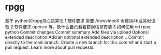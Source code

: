 # rpgg
基于 python的rppg测心跳算法
1.硬件要求
  需要 /dev/videoX 
  树莓派4b或类似设备 
2.软件要求 
  opencv 等，缺什么自己看着错误信息安装 
3.如何使用 
  cd rppg
  python Commit changes
Commit summary
Add files via upload
Optional extended description
Add an optional extended description…
 Commit directly to the main branch.
 Create a new branch for this commit and start a pull request. Learn more about pull requests.
